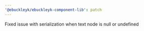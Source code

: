 ```yaml
---
'@ebuckleyk/ebuckleyk-component-lib': patch
---
```


Fixed issue with serialization when text node is null or undefined
